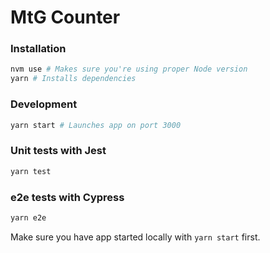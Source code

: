 # MtG Counter

### Installation

```bash
nvm use # Makes sure you're using proper Node version
yarn # Installs dependencies
```

### Development

```bash
yarn start # Launches app on port 3000
```

### Unit tests with Jest

```bash
yarn test
```

### e2e tests with Cypress

```bash
yarn e2e
```

Make sure you have app started locally with `yarn start` first.
